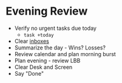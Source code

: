 # Evening Review

* Verify no urgent tasks due today
  * `task +today`
* Clear [inboxes](./inboxes.md)
* Summarize the day - Wins? Losses?
* Review calendar and plan morning burst
* Plan evening - review LBB
* Clear Desk and Screen
* Say "Done"
